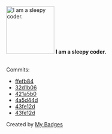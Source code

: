 <img src="https://my-badges.github.io/my-badges/sleepy-coder.png" alt="I am a sleepy coder." title="I am a sleepy coder." width="128">
<strong>I am a sleepy coder.</strong>
<br><br>

Commits:

- <a href="https://github.com/RAHULKRISHNAKR/Spam-Email-Detection-Using-Tensorflow/commit/ffefb846f6922251ddcbc71f94db238d9753f88d">ffefb84</a>
- <a href="https://github.com/RAHULKRISHNAKR/Spam-Email-Detection-Using-Tensorflow/commit/32d1b063c92784ee06c1ca991add624975327993">32d1b06</a>
- <a href="https://github.com/RAHULKRISHNAKR/Spam-Email-Detection-Using-Tensorflow/commit/421a5b00702940ff314dad8c3c0d965ff48b0ea6">421a5b0</a>
- <a href="https://github.com/stone-PETER/KeralaHacks/commit/4a5d44d68f5f672f84d0fb86edcc93721b80b3be">4a5d44d</a>
- <a href="https://github.com/RAHULKRISHNAKR/MED-LIFE/commit/43fe12ddc09f9bb785c7194e95e0ba2a45fe0b8b">43fe12d</a>
- <a href="https://github.com/sana-jay/MED-LIFE/commit/43fe12ddc09f9bb785c7194e95e0ba2a45fe0b8b">43fe12d</a>


Created by <a href="https://github.com/my-badges/my-badges">My Badges</a>